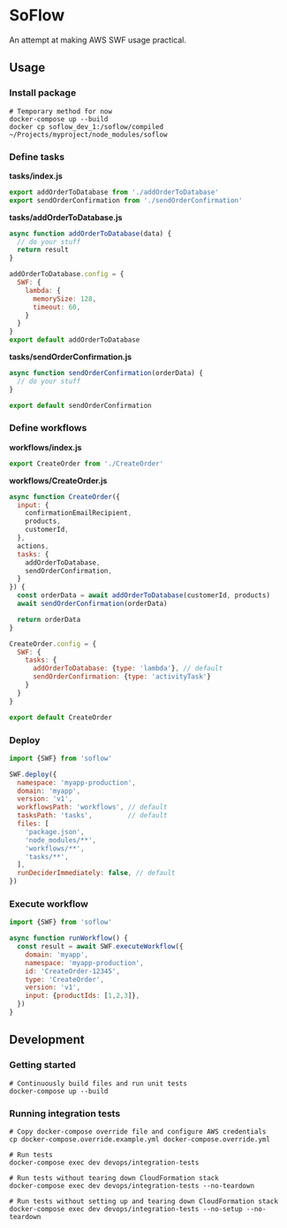 # SoFlow

An attempt at making AWS SWF usage practical.


## Usage

### Install package


```shell
# Temporary method for now
docker-compose up --build
docker cp soflow_dev_1:/soflow/compiled ~/Projects/myproject/node_modules/soflow
```

### Define tasks

__tasks/index.js__

```javascript
export addOrderToDatabase from './addOrderToDatabase'
export sendOrderConfirmation from './sendOrderConfirmation'
```

__tasks/addOrderToDatabase.js__
```javascript
async function addOrderToDatabase(data) {
  // do your stuff
  return result
}

addOrderToDatabase.config = {
  SWF: {
    lambda: {
      memorySize: 128,
      timeout: 60,
    }
  }
}
export default addOrderToDatabase
```

__tasks/sendOrderConfirmation.js__
```javascript
async function sendOrderConfirmation(orderData) {
  // do your stuff
}

export default sendOrderConfirmation
```

### Define workflows

__workflows/index.js__
```javascript
export CreateOrder from './CreateOrder'
```

__workflows/CreateOrder.js__
```javascript
async function CreateOrder({
  input: {
    confirmationEmailRecipient,
    products,
    customerId,
  },
  actions,
  tasks: {
    addOrderToDatabase,
    sendOrderConfirmation,
  }
}) {
  const orderData = await addOrderToDatabase(customerId, products)
  await sendOrderConfirmation(orderData)

  return orderData
}

CreateOrder.config = {
  SWF: {
    tasks: {
      addOrderToDatabase: {type: 'lambda'}, // default
      sendOrderConfirmation: {type: 'activityTask'}
    }
  }
}

export default CreateOrder
```

### Deploy
```javascript
import {SWF} from 'soflow'

SWF.deploy({
  namespace: 'myapp-production',
  domain: 'myapp',
  version: 'v1',
  workflowsPath: 'workflows', // default
  tasksPath: 'tasks',         // default
  files: [
    'package.json',
    'node_modules/**',
    'workflows/**',
    'tasks/**',
  ],
  runDeciderImmediately: false, // default
})
```

### Execute workflow
```javascript
import {SWF} from 'soflow'

async function runWorkflow() {
  const result = await SWF.executeWorkflow({
    domain: 'myapp',
    namespace: 'myapp-production',
    id: 'CreateOrder-12345',
    type: 'CreateOrder',
    version: 'v1',
    input: {productIds: [1,2,3]},
  })
}
```

## Development

### Getting started


```shell
# Continuously build files and run unit tests
docker-compose up --build
```

### Running integration tests
```shell
# Copy docker-compose override file and configure AWS credentials
cp docker-compose.override.example.yml docker-compose.override.yml

# Run tests
docker-compose exec dev devops/integration-tests

# Run tests without tearing down CloudFormation stack
docker-compose exec dev devops/integration-tests --no-teardown

# Run tests without setting up and tearing down CloudFormation stack
docker-compose exec dev devops/integration-tests --no-setup --no-teardown
```
